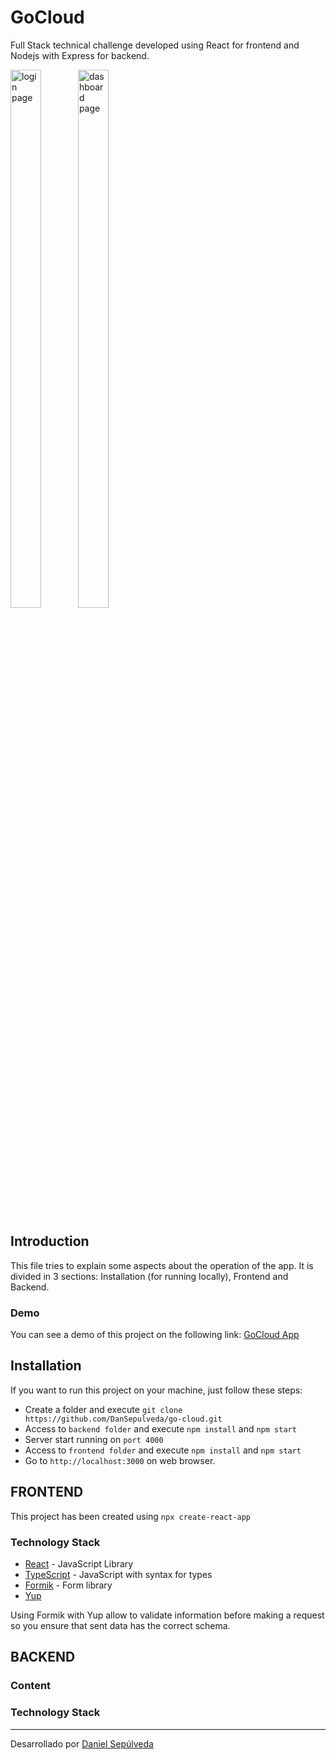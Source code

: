 # GoCloud

Full Stack technical challenge developed using React for frontend and Nodejs with Express for backend.

<div style="display: inline-block">
    <img src="https://i.ibb.co/3BVqgVy/login.png" alt="login page" width="47%"/>
    <img src="https://i.ibb.co/cvtBZNB/dashboard.png" alt="dashboard page" width="47%"/>
</div>

## Introduction

This file tries to explain some aspects about the operation of the app. It is divided in 3 sections: Installation (for running locally), Frontend and Backend.

### Demo

You can see a demo of this project on the following link: [GoCloud App](http://ec2-18-206-228-172.compute-1.amazonaws.com/)

## Installation

If you want to run this project on your machine, just follow these steps:

- Create a folder and execute `git clone https://github.com/DanSepulveda/go-cloud.git`
- Access to `backend folder` and execute `npm install` and `npm start`
- Server start running on `port 4000`
- Access to `frontend folder` and execute `npm install` and `npm start`
- Go to `http://localhost:3000` on web browser.

## FRONTEND

This project has been created using `npx create-react-app`

### Technology Stack
- [React](https://reactjs.org/) - JavaScript Library
- [TypeScript](https://www.typescriptlang.org/) - JavaScript with syntax for types
- [Formik](https://formik.org/) - Form library
- [Yup](https://github.com/jquense/yup)

Using Formik with Yup allow to validate information before making a request so you ensure that sent data has the correct schema.

## BACKEND

### Content

### Technology Stack

---

Desarrollado por [Daniel Sepúlveda](https://github.com/DanSepulveda/)